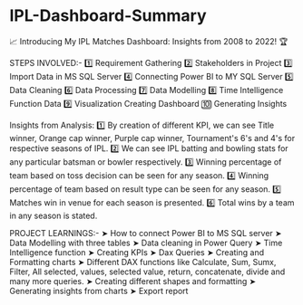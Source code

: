 # IPL-Dashboard-Summary
📈 Introducing My IPL Matches Dashboard: Insights from 2008 to 2022! 🏆

STEPS INVOLVED:- 
1️⃣ Requirement Gathering
2️⃣ Stakeholders in Project
3️⃣ Import Data in MS SQL Server 
4️⃣ Connecting Power BI to MY SQL Server
5️⃣ Data Cleaning
6️⃣ Data Processing
7️⃣ Data Modelling
8️⃣ Time Intelligence Function Data 
9️⃣ Visualization Creating Dashboard
🔟 Generating Insights
 
Insights from Analysis:
1️⃣ By creation of different KPI, we can see Title winner, Orange cap winner, Purple cap winner, Tournament's 6's and 4's for respective seasons of IPL.
2️⃣ We can see IPL batting and bowling stats for any particular batsman or bowler respectively.
3️⃣ Winning percentage of team based on toss decision can be seen for any season.
4️⃣ Winning percentage of team based on result type can be seen for any season.
5️⃣ Matches win in venue for each season is presented.
6️⃣ Total wins by a team in any season is stated.


PROJECT LEARNINGS:- 
➤ How to connect Power BI to MS SQL server 
➤ Data Modelling with three tables
➤ Data cleaning in Power Query
➤ Time Intelligence function
➤ Creating KPIs
➤ Dax Queries
➤ Creating and Formatting charts
➤ Different DAX functions like Calculate, Sum, Sumx, Filter, All selected, values, selected value, return, concatenate, divide and many more queries.
➤ Creating different shapes and formatting
➤ Generating insights from charts
➤ Export report

